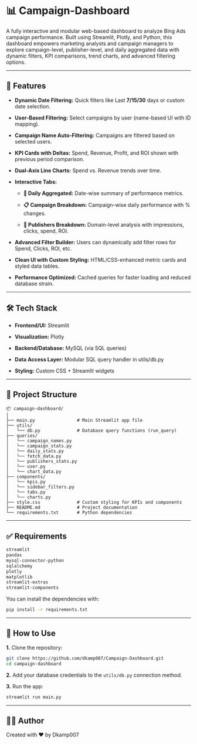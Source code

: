 # 📊 Campaign-Dashboard

A fully interactive and modular web-based dashboard to analyze Bing Ads campaign performance. Built using Streamlit, Plotly, and Python, this dashboard empowers marketing analysts and campaign managers to explore campaign-level, publisher-level, and daily aggregated data with dynamic filters, KPI comparisons, trend charts, and advanced filtering options.

---

## 🚀 Features

- **Dynamic Date Filtering:** Quick filters like Last **7/15/30** days or custom date selection.

- **User-Based Filtering:** Select campaigns by user (name-based UI with ID mapping).

- **Campaign Name Auto-Filtering:** Campaigns are filtered based on selected users.

- **KPI Cards with Deltas:** Spend, Revenue, Profit, and ROI shown with previous period comparison.

- **Dual-Axis Line Charts:** Spend vs. Revenue trends over time.

- **Interactive Tabs:**

  - **📅 Daily Aggregated:** Date-wise summary of performance metrics.

  - **📋 Campaign Breakdown:** Campaign-wise daily performance with % changes.

  - **📑 Publishers Breakdown:** Domain-level analysis with impressions, clicks, spend, ROI.

- **Advanced Filter Builder:** Users can dynamically add filter rows for Spend, Clicks, ROI, etc.

- **Clean UI with Custom Styling:** HTML/CSS-enhanced metric cards and styled data tables.

- **Performance Optimized:** Cached queries for faster loading and reduced database strain.

---

## 🛠️ Tech Stack

- **Frontend/UI:** Streamlit

- **Visualization:** Plotly

- **Backend/Database:** MySQL (via SQL queries)

- **Data Access Layer:** Modular SQL query handler in utils/db.py

- **Styling:** Custom CSS + Streamlit widgets

---

## 📁 Project Structure

```
📦 campaign-dashboard/
│
├── main.py                # Main Streamlit app file
├── utils/
│   └── db.py              # Database query functions (run_query)
├── queries/
│   └── campaign_names.py
│   └── campaign_stats.py
│   └── daily_stats.py
│   └── fetch_data.py
│   └── publishers_stats.py
│   └── user.py
│   └── chart_data.py
├── components/
│   └── kpis.py
│   └── sidebar_filters.py
│   └── tabs.py
│   └── charts.py
├── style.css              # Custom styling for KPIs and components
├── README.md              # Project documentation
└── requirements.txt       # Python dependencies
```
---

## ✅ Requirements
```bash
streamlit
pandas
mysql-connector-python
sqlalchemy
plotly
matplotlib
streamlit-extras
streamlit-components
```
You can install the dependencies with:
```bash
pip install -r requirements.txt
```

---


## 🧠 How to Use

**1.** Clone the repository:

```bash
git clone https://github.com/dkamp007/Campaign-Dashboard.git
cd campaign-dashboard
```

**2.** Add your database credentials to the `utils/db.py` connection method.

**3.** Run the app:
```bash
streamlit run main.py
```

---

## 👨‍💻 Author

Created with ❤️ by Dkamp007
